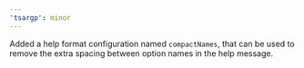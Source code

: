 ```yaml
---
'tsargp': minor
---
```


Added a help format configuration named `compactNames`, that can be used to remove the extra spacing between option names in the help message.
